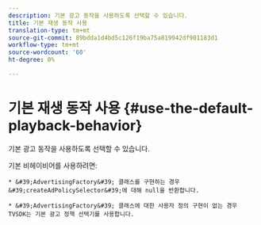```yaml
---
description: 기본 광고 동작을 사용하도록 선택할 수 있습니다.
title: 기본 재생 동작 사용
translation-type: tm+mt
source-git-commit: 89bdda1d4bd5c126f19ba75a819942df901183d1
workflow-type: tm+mt
source-wordcount: '60'
ht-degree: 0%

---
```



# 기본 재생 동작 사용 {#use-the-default-playback-behavior}

기본 광고 동작을 사용하도록 선택할 수 있습니다.

기본 비헤이비어를 사용하려면:

    * &#39;AdvertisingFactory&#39; 클래스를 구현하는 경우 &#39;createAdPolicySelector&#39;에 대해 null을 반환합니다.
    
    * &#39;AdvertisingFactory&#39; 클래스에 대한 사용자 정의 구현이 없는 경우 TVSDK는 기본 광고 정책 선택기를 사용합니다.